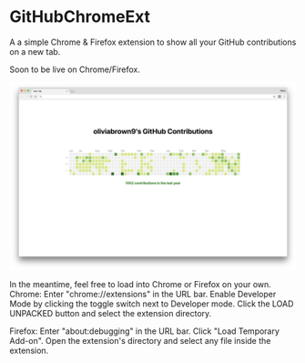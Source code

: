 # GitHubChromeExt
A a simple Chrome & Firefox extension to show all your GitHub contributions on a new tab.

Soon to be live on Chrome/Firefox.

![Screenshot](screenshots/one.png?raw=true "Screenshot")

In the meantime, feel free to load into Chrome or Firefox on your own.
Chrome:
Enter "chrome://extensions" in the URL bar.
Enable Developer Mode by clicking the toggle switch next to Developer mode.
Click the LOAD UNPACKED button and select the extension directory.

Firefox:
Enter "about:debugging" in the URL bar.
Click "Load Temporary Add-on".
Open the extension's directory and select any file inside the extension.




